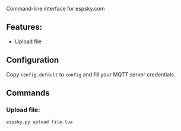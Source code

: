 Command-line interface for espsky.com

## Features:
- Upload file


## Configuration
Copy `config.default` to `config` and fill your MQTT server credentials.


## Commands

### Upload file:
```
espsky.py upload file.lua
```
